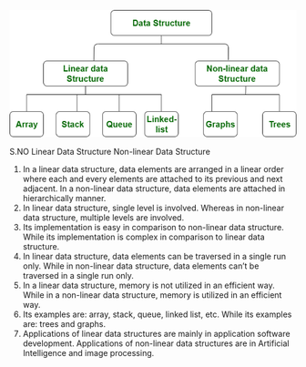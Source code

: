 ![data_structures](Untitled-Diagram-183.png)

S.NO	Linear Data Structure	Non-linear Data Structure
1.	In a linear data structure, data elements are arranged in a linear order where each and every elements are attached to its previous and next adjacent.	In a non-linear data structure, data elements are attached in hierarchically manner.
2.	In linear data structure, single level is involved.	Whereas in non-linear data structure, multiple levels are involved.
3.	Its implementation is easy in comparison to non-linear data structure.	While its implementation is complex in comparison to linear data structure.
4.	In linear data structure, data elements can be traversed in a single run only.	While in non-linear data structure, data elements can’t be traversed in a single run only.
5.	In a linear data structure, memory is not utilized in an efficient way.	While in a non-linear data structure, memory is utilized in an efficient way.
6.	Its examples are: array, stack, queue, linked list, etc.	While its examples are: trees and graphs.
7.	Applications of linear data structures are mainly in application software development.	Applications of non-linear data structures are in Artificial Intelligence and image processing.